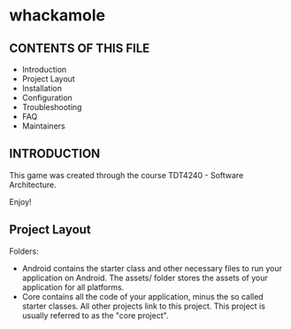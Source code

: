 # whackamole

CONTENTS OF THIS FILE
---------------------
   
 * Introduction
 * Project Layout
 * Installation
 * Configuration
 * Troubleshooting
 * FAQ
 * Maintainers

INTRODUCTION
------------

This game was created through the course TDT4240 - Software Architecture. 

Enjoy! 


Project Layout
------------

Folders:
  * Android
    contains the starter class and other necessary files to run your application on Android. The assets/ folder stores the assets of your application for all platforms.
  * Core
      contains all the code of your application, minus the so called starter classes. All other projects link to this       project. This project is usually referred to as the "core project".

